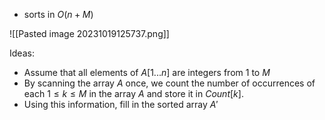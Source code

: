 - sorts in $O(n+M)$ 

![[Pasted image 20231019125737.png]]

Ideas: 

- Assume that all elements of $A[1 ...n]$ are integers from $1$ to $M$ 
- By scanning the array $A$ once, we count the number of occurrences of each $1 \le k \le M$ in the array $A$ and store it in $Count[k]$. 
- Using this information, fill in the sorted array $A'$ 